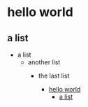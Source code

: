 # hello world

## a list

-   a list
    -   another list
        - the last list

            <!--#region toc-->

            - [hello world](#hello-world)
                - [a list](#a-list)

            <!--#endregion toc-->

